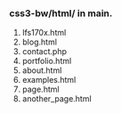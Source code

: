 ### css3-bw/html/ in main.
1. lfs170x.html
2. blog.html
3. contact.php
4. portfolio.html
5. about.html
6. examples.html
7. page.html
8. another_page.html
